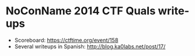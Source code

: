 # NoConName 2014 CTF Quals write-ups

* Scoreboard: <https://ctftime.org/event/158>
* Several writeups in Spanish: <http://blog.ka0labs.net/post/17/>
